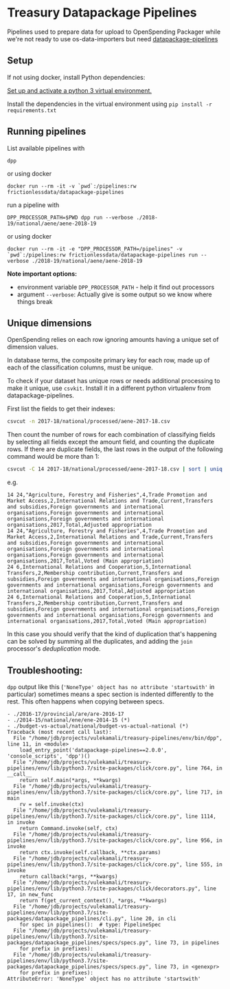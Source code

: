 # Treasury Datapackage Pipelines

Pipelines used to prepare data for upload to OpenSpending Packager while we're
not ready to use os-data-importers but need [datapackage-pipelines](https://github.com/frictionlessdata/datapackage-pipelines)

## Setup

If not using docker, install Python dependencies:

[Set up and activate a python 3 virtual environment.](https://packaging.python.org/guides/installing-using-pip-and-virtual-environments/#creating-a-virtual-environment)

Install the dependencies in the virtual environment using `pip install -r requirements.txt`

## Running pipelines

List available pipelines with

```
dpp
```

or using docker

```
docker run --rm -it -v `pwd`:/pipelines:rw frictionlessdata/datapackage-pipelines
```

run a pipeline with

```
DPP_PROCESSOR_PATH=$PWD dpp run --verbose ./2018-19/national/aene/aene-2018-19
```

or using docker

```
docker run --rm -it -e "DPP_PROCESSOR_PATH=/pipelines" -v `pwd`:/pipelines:rw frictionlessdata/datapackage-pipelines run --verbose ./2018-19/national/aene/aene-2018-19
```

**Note important options:**

- environment variable `DPP_PROCESSOR_PATH` - help it find out processors
- argument `--verbose`: Actually give is some output so we know where things break

## Unique dimensions

OpenSpending relies on each row ignoring amounts having a unique set of dimension values.

In database terms, the composite primary key for each row, made up of each of the classification columns, must be unique.

To check if your dataset has unique rows or needs additional processing to make it unique, use `csvkit`. Install it in a different python virtualenv from datapackage-pipelines.

First list the fields to get their indexes:

```bash
csvcut -n 2017-18/national/processed/aene-2017-18.csv
```

Then count the number of rows for each combination of classifying fields by selecting all fields except the amount field, and counting the duplicate rows. If there are duplicate fields, the last rows in the output of the following command would be more than 1:

```bash
csvcut -C 14 2017-18/national/processed/aene-2017-18.csv | sort | uniq -c| sort -n
```

e.g.

```
14 24,"Agriculture, Forestry and Fisheries",4,Trade Promotion and Market Access,2,International Relations and Trade,Current,Transfers and subsidies,Foreign governments and international organisations,Foreign governments and international organisations,Foreign governments and international organisations,2017,Total,Adjusted appropriation
14 24,"Agriculture, Forestry and Fisheries",4,Trade Promotion and Market Access,2,International Relations and Trade,Current,Transfers and subsidies,Foreign governments and international organisations,Foreign governments and international organisations,Foreign governments and international organisations,2017,Total,Voted (Main appropriation)
24 6,International Relations and Cooperation,5,International Transfers,2,Membership contribution,Current,Transfers and subsidies,Foreign governments and international organisations,Foreign governments and international organisations,Foreign governments and international organisations,2017,Total,Adjusted appropriation
24 6,International Relations and Cooperation,5,International Transfers,2,Membership contribution,Current,Transfers and subsidies,Foreign governments and international organisations,Foreign governments and international organisations,Foreign governments and international organisations,2017,Total,Voted (Main appropriation)
```

In this case you should verify that the kind of duplication that's happening can be solved by summing all the duplicates, and adding the `join` processor's _deduplication_ mode.

Troubleshooting:
----------------

`dpp` output like this (`'NoneType' object has no attribute 'startswith'` in particular) sometimes means a spec section is indented differently to the rest. This often happens when copying between specs.

```
- ./2016-17/provincial/are/are-2016-17
- ./2014-15/national/ene/ene-2014-15 (*)
- ./budget-vs-actual/national/budget-vs-actual-national (*)
Traceback (most recent call last):
  File "/home/jdb/projects/vulekamali/treasury-pipelines/env/bin/dpp", line 11, in <module>
    load_entry_point('datapackage-pipelines==2.0.0', 'console_scripts', 'dpp')()
  File "/home/jdb/projects/vulekamali/treasury-pipelines/env/lib/python3.7/site-packages/click/core.py", line 764, in __call__
    return self.main(*args, **kwargs)
  File "/home/jdb/projects/vulekamali/treasury-pipelines/env/lib/python3.7/site-packages/click/core.py", line 717, in main
    rv = self.invoke(ctx)
  File "/home/jdb/projects/vulekamali/treasury-pipelines/env/lib/python3.7/site-packages/click/core.py", line 1114, in invoke
    return Command.invoke(self, ctx)
  File "/home/jdb/projects/vulekamali/treasury-pipelines/env/lib/python3.7/site-packages/click/core.py", line 956, in invoke
    return ctx.invoke(self.callback, **ctx.params)
  File "/home/jdb/projects/vulekamali/treasury-pipelines/env/lib/python3.7/site-packages/click/core.py", line 555, in invoke
    return callback(*args, **kwargs)
  File "/home/jdb/projects/vulekamali/treasury-pipelines/env/lib/python3.7/site-packages/click/decorators.py", line 17, in new_func
    return f(get_current_context(), *args, **kwargs)
  File "/home/jdb/projects/vulekamali/treasury-pipelines/env/lib/python3.7/site-packages/datapackage_pipelines/cli.py", line 20, in cli
    for spec in pipelines():  # type: PipelineSpec
  File "/home/jdb/projects/vulekamali/treasury-pipelines/env/lib/python3.7/site-packages/datapackage_pipelines/specs/specs.py", line 73, in pipelines
    for prefix in prefixes):
  File "/home/jdb/projects/vulekamali/treasury-pipelines/env/lib/python3.7/site-packages/datapackage_pipelines/specs/specs.py", line 73, in <genexpr>
    for prefix in prefixes):
AttributeError: 'NoneType' object has no attribute 'startswith'
